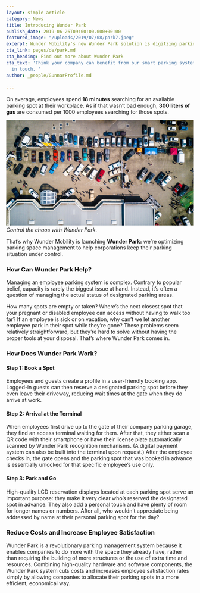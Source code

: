 ```yaml
---
layout: simple-article
category: News
title: Introducing Wunder Park
publish_date: 2019-06-26T09:00:00.000+00:00
featured_image: "/uploads/2019/07/08/park7.jpeg"
excerpt: Wunder Mobility's new Wunder Park solution is digitzing parking space management.
cta_link: pages/de/park.md
cta_heading: Find out more about Wunder Park
cta_text: 'Think your company can benefit from our smart parking system? Let''s get
  in touch. '
author: _people/GunnarProfile.md

---
```

On average, employees spend **18 minutes** searching for an available parking spot at their workplace. As if that wasn’t bad enough, **300 liters of gas** are consumed per 1000 employees searching for those spots.

![Aerial view of a chaotic parking lot](/uploads/2019/07/08/park7.jpeg "Control the chaos")_Control the chaos with Wunder Park._

That’s why Wunder Mobility is launching **Wunder Park:** we’re optimizing parking space management to help corporations keep their parking situation under control.

### **How Can Wunder Park Help?**

Managing an employee parking system is complex. Contrary to popular belief, capacity is rarely the biggest issue at hand. Instead, it’s often a question of managing the actual status of designated parking areas.

How many spots are empty or taken? Where’s the next closest spot that your pregnant or disabled employee can access without having to walk too far? If an employee is sick or on vacation, why can’t we let another employee park in their spot while they’re gone? These problems seem relatively straightforward, but they’re hard to solve without having the proper tools at your disposal. That’s where Wunder Park comes in.

### **How Does Wunder Park Work?**

#### Step 1: Book a Spot

Employees and guests create a profile in a user-friendly booking app. Logged-in guests can then reserve a designated parking spot before they even leave their driveway, reducing wait times at the gate when they do arrive at work.

#### Step 2: Arrival at the Terminal

When employees first drive up to the gate of their company parking garage, they find an access terminal waiting for them. After that, they either scan a QR code with their smartphone or have their license plate automatically scanned by Wunder Park recognition mechanisms. (A digital payment system can also be built into the terminal upon request.) After the employee checks in, the gate opens and the parking spot that was booked in advance is essentially unlocked for that specific employee’s use only.

#### Step 3: Park and Go

High-quality LCD reservation displays located at each parking spot serve an important purpose: they make it very clear who’s reserved the designated spot in advance. They also add a personal touch and have plenty of room for longer names or numbers. After all, who wouldn’t appreciate being addressed by name at their personal parking spot for the day?

### **Reduce Costs and Increase Employee Satisfaction**

Wunder Park is a revolutionary parking management system because it enables companies to do more with the space they already have, rather than requiring the building of more structures or the use of extra time and resources. Combining high-quality hardware and software components, the Wunder Park system cuts costs and increases employee satisfaction rates simply by allowing companies to allocate their parking spots in a more efficient, economical way.
